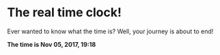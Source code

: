 # The real time clock!

Ever wanted to know what the time is? Well, your journey is about to end!

**The time is Nov 05, 2017, 19:18**
